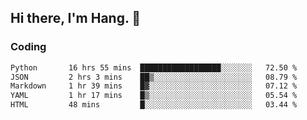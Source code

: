 ## Hi there, I'm Hang. 👋

### Coding

<!--START_SECTION:waka-->

```txt
Python       16 hrs 55 mins  ██████████████████░░░░░░░   72.50 %
JSON         2 hrs 3 mins    ██▒░░░░░░░░░░░░░░░░░░░░░░   08.79 %
Markdown     1 hr 39 mins    █▓░░░░░░░░░░░░░░░░░░░░░░░   07.12 %
YAML         1 hr 17 mins    █▒░░░░░░░░░░░░░░░░░░░░░░░   05.54 %
HTML         48 mins         █░░░░░░░░░░░░░░░░░░░░░░░░   03.44 %
```

<!--END_SECTION:waka-->
